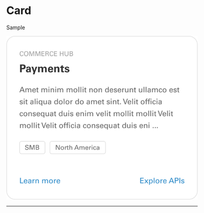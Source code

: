 # Card

Sample

<img src="../../assets/images/patterns/card-test.jpg" alt="card-test" width="752"/>

___
